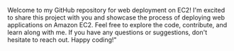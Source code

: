 Welcome to my GitHub repository for web deployment on EC2! I'm excited to share this project with you and showcase the process of deploying web applications on Amazon EC2. Feel free to explore the code, contribute, and learn along with me. If you have any questions or suggestions, don't hesitate to reach out. Happy coding!"
